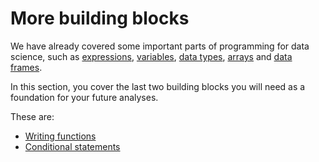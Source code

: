 # More building blocks

We have already covered some important parts of programming for data science,
such as [expressions](../code-basics/Expressions), [variables](../code-basics/variables), [data
types](../data-types/data_types), [arrays](../data-types/Arrays) and [data
frames](../data-frames/data_frame_intro).

In this section, you cover the last two building blocks you will need as
a foundation for your future analyses.

These are:

* [Writing functions](functions)
* [Conditional statements](conditional_statements)
